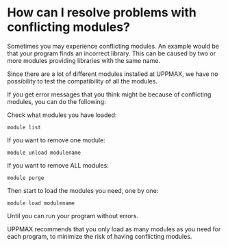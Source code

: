 # How can I resolve problems with conflicting modules?

Sometimes you may experience conflicting modules. An example would be that your program finds an incorrect library. This can be caused by two or more modules providing libraries with the same name.

Since there are a lot of different modules installed at UPPMAX, we have no possibility to test the compatibility of all the modules.

If you get error messages that you think might be because of conflicting modules, you can do the following:

Check what modules you have loaded:

    module list

If you want to remove one module:

    module unload modulename

If you want to remove ALL modules:

    module purge

Then start to load the modules you need, one by one:

    module load modulename

Until you can run your program without errors.

UPPMAX recommends that you only load as many modules as you need for each program, to minimize the risk of having conflicting modules.




